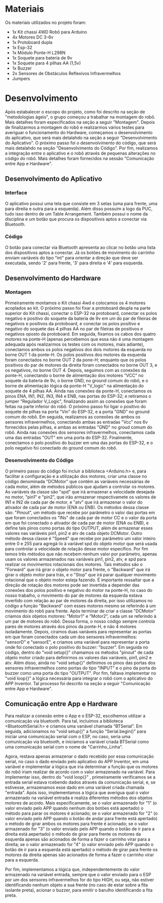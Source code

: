 
# Materiais

Os materiais utilizados no projeto foram:
- 1x Kit chassi 4WD Robô para Arduíno
- 4x Motores DC 3-6v 
- 1x Protoboard dupla
- 1x Esp-32
- 1x Módulo Ponte-H L298N
- 1x Soquete para bateria de 9v
- 1x Soquete para 4 pilhas AA (1,5v)
- 1x Buzzer
- 2x Sensores de Obstáculos Reflexivos Infravermelhos
- Jumpers

# Desenvolvimento

Após estabalecer o escopo do projeto, como foi descrito na seção de "metodologias ágeis", o grupo começou a trabalhar na montagem do robô. Mais detalhes foram especificados na seção a seguir "Montagem". Depois de finalizarmos a montagem do robô e realizarmos vários testes para averiguar o funcionamento do Hardware, começamos o desenvolvimento do aplicativo, que será mais detalahdo na seção a seguir "Desenvolvimento do Aplicativo". O próximo passo foi o desenvolvimento do código, que será mais detalahdo na seção "Desenvolvimento do Código". Por fim, realizamos a integração entre o aplicativo e o robô através de pequenas alterações no código do robô. Mais detalhes foram fornecidos na sessão "Comunicação entre App e Hardware". 

## Desenvolvimento do Aplicativo

### Interface

O aplicativo possui uma tela que consiste em 3 setas (uma para frente, uma para direita e outra para a esquerda). Além disso possuim a logo da PUC, tudo isso dentro de um Table Arrangement. Também possui o nome da disciplina e um botão que procura os dispositivos aptos a conectar via Bluetooth.

### Código

O botão para conectar via Bluetooth apresenta ao clicar no botão uma lista dos dispositivos aptos a conectar. Já os botões de movimento do carrinho enviam variáveis do tipo "int" para orientar a direção que deve ser executada, sendo '2' para frente, '3' para direita e '4' para esquerda.

## Desenvolvimento do Hardware

### Montagem

Primeiramente montamos o Kit chassi 4wd e colocamos os 4 motores acoplados ao kit. O próximo passo foi fixar a protoboard deupla na parte superior do Kit chassi, conectar o ESP-32 na protoboard, conectar os polos negativo e positivo do soquete da bateria de 9v em um do par de fileiras de negativos e positivos da protoboard, e conectar os polos positivo e negativo do soquete das 4 pilhas AA no par de fileiras de positivos e negativos oposto da protoboard. Em seguida, fixamos os cabos dos quatro motores na ponte-H (apenas percebemos que essa não é uma montagem adequada após realizarmos os testes com os motores, mais adiante), conectamos ambos os polos negativos dos dois motores da esquerda no borne OUT 1 da ponte-H. Os polos positivos dos motores da esquerda foram conectados no borne OUT 2 da pone-H; enquanto que os polos positivos do par de motores da direita foram conectados no borne OUT 3, e os negativos, no borne OUT 4. Depois, seguimos com as conexões da ponte-H, conectando o borne de alimentação dos motores "VCC" no soquete da bateria de 9v, o borne GND, no ground comum do robô, e o borne de alimentação lógica da ponte-H "V_logic" na alimentação do soquete de 4 pilhas AA. Ainda nas conexões da ponte-H, conectamos os pinos ENA, IN1, IN2, IN3, IN4 e ENB, nas portas do ESP-32; e retiramos o jumper "Regulador V_Logic", finalizando assim as conexões que foram feitas na parte inferior do robô. O próximo passo foi ligar o positivo do soquete de pilhas na porta "Vin" do ESP-32, e a porta "GND" no ground comum do robô. Em seguida, realizamos as conexões de ambos os sensores infravermelhos, conectando ambas as entradas "Vcc" nos 6v fornecidos pelas pilhas, e ambas as entradas "GND" no groud comum do robô. Ainda nas conexões dos sensores infravermelhos, conectamos cada uma das entradas "OUT" em uma porta do ESP-32. Finalmente, conectamos o polo positivo do buzzer em uma das portas do ESP-32, e o polo negativo foi conectado do ground comum do robô.  

### Desenvolvimento do Código

O primeiro passo do código foi incluir a biblioteca <Arduino.h> e, para facilitar a configuração e a utilização dos motores, criar uma classe no código denominada "DCMotor" que contém as variáveis necessárias de cada motor, além de métodos públicos que ajudam a controlar os motores. As variáveis da classe são "spd" que irá armazenar a velocidade desejada no motor, "pin1" e "pin2", que irão armazenar respectivamete os valores de IN1 e IN2 de cada par de motor, e "atv" que irá armazenar o valor do ativador de cada par de motor (ENA ou ENB). Os métodos dessa classe são: "Pinout", um método que recebe por parâmetro o valor das portas em que foram conectados os "INs" de cada par de motor CC e o valor da porta em que foi conectado o ativador de cada par de motor (ENA ou ENB), e define tais pinos como portas do tipo OUTPUT, além de armazenar esses valores nas variáveis pin1, pin2 e atv de cada objeto DCMotor. Outro método dessa classe é "Speed" que recebe por parâmetro um valor inteiro entre 0 e 255 para agregá-lo à variável spd do objeto motor que será usada para controlar a velocidade de rotação desse motor específico. Por fim temos três métodos que não recebem nenhum valor por parâmetro, apenas usam os valores armazenados nas variáveis pin1, pin2, atv, e spd para realizar os movimentos rotacionais dos motores. Tais métodos são o "Forward" que irá girar o objeto motor para frente, o "Backward" que irá girar o objeto motor para trás, e o "Stop" que irá parar qualquer movimento rotacional que o objeto motor esteja fazendo. É importante ressaltar que a direção de rotação dos motores pode ser invertida a depender das conexões dos polos positivo e negativo do motor na ponte-H, no caso do nosso trabalho, o movimento do par de motores da esquerda estava invertido com relação ao par de motores da direita, por isso utilizamos no código a função "Backward" com esses motores mesmo se referindo à um movimento do robô para frente. Após terminar de criar a classe "DCMotor" criamos dois objetos motores: "Motor1" e "Motor2", cada um se referindo à um par de motores do robô. Dessa forma, o nosso código sempre controla pares de motores através dos pinos da ponte-H, e não 4 motores isoladamente. Depois, ciramos duas variáveis para representar as portas em que foram conectados cada um dos sensores infravermelhos: "sensorD" e "sensorE", e criamos uma variável para representar a porta onde foi conectado o polo positivo do buzzer: "buzzer". Em seguida no código, dentro do "void setup{}" chamamos os métodos "pinout" de cada objeto motor criado para definirmos os valores das variáveis, pin1, pin2 e atv. Além disso, ainda no "void setup{}" definimos os pinos das portas dos sensores infravermelhos como portas do tipo "INPUT" e o pino da porta do buzzer como uma porta do tipo "OUTPUT". Por fim, faltava implementar no "void loop{}" a lógica necessária para integrar o robô com o aplicativo do APP Inventor. Tal processo foi descrito na seção a seguir "Comunicação entre App e Hardware".  

## Comunicação entre App e Hardware

Para realizar a conexão entre o App e o ESP-32, escolhemos utilizar a comunicação via bluetooth. Para tal, incluímos a biblioteca <BluetoothSerial.h> e criamos uma variável chamada "BTSerial". Em seguida, adicionamos no "void setup{}" a função "Serial.begin()" para iniciar uma comunicação serial com o ESP, no caso, seria uma comunicação via bluetooth, e iniciamos a variável criada BTSerial como uma comunicação serial com o nome de "Carrinho_Linha".

Agora, restava apenas armazenar o dado recebido por essa comunicação serial, no caso o dado enviado pelo aplicativo do APP Inventor, em uma variável e implementar a lógica que iria determinar a função que os motores do robô iriam realizar de acordo com o valor armazenado na variável. Para implementar isso, dentro do "void loop{}" , primeiramente verificamos se a entrada serial estava rcebendo dados através da comunicação serial, e, se estivesse, armazenamos esse dado em uma variável criada chamada "entrada". Após isso, implementamos a lógica que averigua qual o valor armazenado na variável entrada e realiza diferentes métodos dos objetos motores de acordo. Mais especificamente, se o valor armazenado for "1" (o valor enviado pelo APP quando nenhum dos botões está apertado) o método para parar os motores é acionado; se o valor armazenado for "2" (o valor enviado pelo APP quando o botão de andar para frente está apertado) o método de girar ambos os motores para frente é acionado; se o valor armazenado for "3" (o valor enviado pelo APP quando o botão de ir para a direita está aepertado) o método de girar para frente os motores da esquerda apenas são acionados de forma a fazer o carrinho virar para a direita; se o valor armazenado for "4" (o valor enviado pelo APP quando o botão de ir para a esquerda está apertado) o método de girar para frente os motores da direita apenas são acionados de forma a fazer o carrinho virar para a esquerda.

Por fim, implementamos a lógica que, independentemente do valor armazenado na variável entrada, sempre que o valor enviado para o ESP por um dos sensores infravermelhos for do tipo HIGH, ou seja, não estiver identificando nenhum objeto a sua frente (no caso de estar sobre a fita isolante preta), acionar o buzzer, para emitir o barulho identificando a fita preta.  
